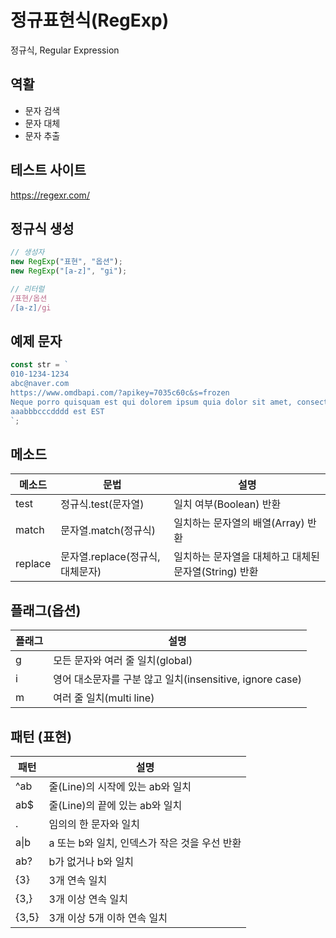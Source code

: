 # 정규표현식(RegExp)

정규식, Regular Expression

## 역활

- 문자 검색
- 문자 대체
- 문자 추출

## 테스트 사이트

https://regexr.com/

## 정규식 생성

```js
// 생성자
new RegExp("표현", "옵션");
new RegExp("[a-z]", "gi");

// 리터럴
/표현/옵션
/[a-z]/gi
```

## 예제 문자

```js
const str = `
010-1234-1234
abc@naver.com
https://www.omdbapi.com/?apikey=7035c60c&s=frozen
Neque porro quisquam est qui dolorem ipsum quia dolor sit amet, consectetur, adipisci velit...
aaabbbcccdddd est EST
`;
```

## 메소드

| 메소드  | 문법                            | 설명                                                  |
| ------- | ------------------------------- | ----------------------------------------------------- |
| test    | 정규식.test(문자열)             | 일치 여부(Boolean) 반환                               |
| match   | 문자열.match(정규식)            | 일치하는 문자열의 배열(Array) 반환                    |
| replace | 문자열.replace(정규식,대체문자) | 일치하는 문자열을 대체하고 대체된 문자열(String) 반환 |

## 플래그(옵션)

| 플래그 | 설명                                                     |
| ------ | -------------------------------------------------------- |
| g      | 모든 문자와 여러 줄 일치(global)                         |
| i      | 영어 대소문자를 구분 않고 일치(insensitive, ignore case) |
| m      | 여러 줄 일치(multi line)                                 |

## 패턴 (표현)

| 패턴       | 설명                                          |
| ---------- | --------------------------------------------- |
| ^ab        | 줄(Line)의 시작에 있는 ab와 일치              |
| ab$        | 줄(Line)의 끝에 있는 ab와 일치                |
| .          | 임의의 한 문자와 일치                         |
| a&verbar;b | a 또는 b와 일치, 인덱스가 작은 것을 우선 반환 |
| ab?        | b가 없거나 b와 일치                           |
| {3}        | 3개 연속 일치                                 |
| {3,}       | 3개 이상 연속 일치                            |
| {3,5}      | 3개 이상 5개 이하 연속 일치                   |
